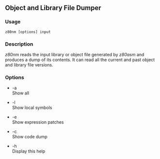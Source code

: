 ## Object and Library File Dumper

### Usage

    z80nm [options] input

### Description

*z80nm* reads the input library or object file generated by *z80asm* and produces a dump of its contents. It can read
all the current and past object and library file versions.

### Options

* -a  
  Show all

* -l  
  Show local symbols

* -e  
  Show expression patches

* -c  
  Show code dump

* -h  
  Display this help
